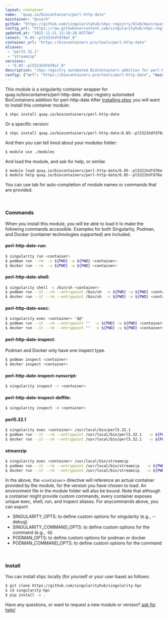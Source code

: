 ```yaml
---
layout: container
name:  "quay.io/biocontainers/perl-http-date"
maintainer: "@vsoch"
github: "https://github.com/singularityhub/shpc-registry/blob/main/quay.io/biocontainers/perl-http-date/container.yaml"
config_url: "https://raw.githubusercontent.com/singularityhub/shpc-registry/main/quay.io/biocontainers/perl-http-date/container.yaml"
updated_at: "2022-11-21 13:10:28.037764"
latest: "6.05--pl5321hdfd78af_0"
container_url: "https://biocontainers.pro/tools/perl-http-date"
aliases:
 - "perl5.32.1"
 - "streamzip"
versions:
 - "6.05--pl5321hdfd78af_0"
description: "shpc-registry automated BioContainers addition for perl-http-date"
config: {"url": "https://biocontainers.pro/tools/perl-http-date", "maintainer": "@vsoch", "description": "shpc-registry automated BioContainers addition for perl-http-date", "latest": {"6.05--pl5321hdfd78af_0": "sha256:5f7c05328a9cad499547d2e3d1540ab4249a0d2a2541085fc21dcf7443646ff6"}, "tags": {"6.05--pl5321hdfd78af_0": "sha256:5f7c05328a9cad499547d2e3d1540ab4249a0d2a2541085fc21dcf7443646ff6"}, "docker": "quay.io/biocontainers/perl-http-date", "aliases": {"perl5.32.1": "/usr/local/bin/perl5.32.1", "streamzip": "/usr/local/bin/streamzip"}}
---
```


This module is a singularity container wrapper for quay.io/biocontainers/perl-http-date.
shpc-registry automated BioContainers addition for perl-http-date
After [installing shpc](#install) you will want to install this container module:


```bash
$ shpc install quay.io/biocontainers/perl-http-date
```

Or a specific version:

```bash
$ shpc install quay.io/biocontainers/perl-http-date:6.05--pl5321hdfd78af_0
```

And then you can tell lmod about your modules folder:

```bash
$ module use ./modules
```

And load the module, and ask for help, or similar.

```bash
$ module load quay.io/biocontainers/perl-http-date/6.05--pl5321hdfd78af_0
$ module help quay.io/biocontainers/perl-http-date/6.05--pl5321hdfd78af_0
```

You can use tab for auto-completion of module names or commands that are provided.

<br>

### Commands

When you install this module, you will be able to load it to make the following commands accessible.
Examples for both Singularity, Podman, and Docker (container technologies supported) are included.

#### perl-http-date-run:

```bash
$ singularity run <container>
$ podman run --rm  -v ${PWD} -w ${PWD} <container>
$ docker run --rm  -v ${PWD} -w ${PWD} <container>
```

#### perl-http-date-shell:

```bash
$ singularity shell -s /bin/sh <container>
$ podman run --it --rm --entrypoint /bin/sh  -v ${PWD} -w ${PWD} <container>
$ docker run --it --rm --entrypoint /bin/sh  -v ${PWD} -w ${PWD} <container>
```

#### perl-http-date-exec:

```bash
$ singularity exec <container> "$@"
$ podman run --it --rm --entrypoint ""  -v ${PWD} -w ${PWD} <container> "$@"
$ docker run --it --rm --entrypoint ""  -v ${PWD} -w ${PWD} <container> "$@"
```

#### perl-http-date-inspect:

Podman and Docker only have one inspect type.

```bash
$ podman inspect <container>
$ docker inspect <container>
```

#### perl-http-date-inspect-runscript:

```bash
$ singularity inspect -r <container>
```

#### perl-http-date-inspect-deffile:

```bash
$ singularity inspect -d <container>
```


#### perl5.32.1

```bash
$ singularity exec <container> /usr/local/bin/perl5.32.1
$ podman run --it --rm --entrypoint /usr/local/bin/perl5.32.1   -v ${PWD} -w ${PWD} <container> -c " $@"
$ docker run --it --rm --entrypoint /usr/local/bin/perl5.32.1   -v ${PWD} -w ${PWD} <container> -c " $@"
```


#### streamzip

```bash
$ singularity exec <container> /usr/local/bin/streamzip
$ podman run --it --rm --entrypoint /usr/local/bin/streamzip   -v ${PWD} -w ${PWD} <container> -c " $@"
$ docker run --it --rm --entrypoint /usr/local/bin/streamzip   -v ${PWD} -w ${PWD} <container> -c " $@"
```



In the above, the `<container>` directive will reference an actual container provided
by the module, for the version you have chosen to load. An environment file in the
module folder will also be bound. Note that although a container
might provide custom commands, every container exposes unique exec, shell, run, and
inspect aliases. For anycommands above, you can export:

 - SINGULARITY_OPTS: to define custom options for singularity (e.g., --debug)
 - SINGULARITY_COMMAND_OPTS: to define custom options for the command (e.g., -b)
 - PODMAN_OPTS: to define custom options for podman or docker
 - PODMAN_COMMAND_OPTS: to define custom options for the command

<br>

### Install

You can install shpc locally (for yourself or your user base) as follows:

```bash
$ git clone https://github.com/singularityhub/singularity-hpc
$ cd singularity-hpc
$ pip install -e .
```

Have any questions, or want to request a new module or version? [ask for help!](https://github.com/singularityhub/singularity-hpc/issues)
